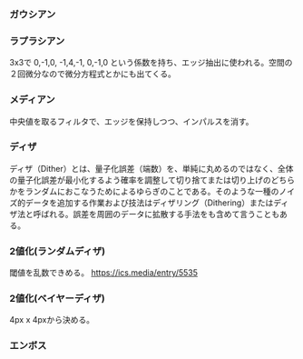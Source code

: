
### ガウシアン

### ラプラシアン
3x3で 0,-1,0, -1,4,-1, 0,-1,0 という係数を持ち、エッジ抽出に使われる。空間の２回微分なので微分方程式とかにも出てくる。

### メディアン
中央値を取るフィルタで、エッジを保持しつつ、インパルスを消す。

### ディザ
ディザ（Dither）とは、量子化誤差（端数）を、単純に丸めるのではなく、全体の量子化誤差が最小化するよう確率を調整して切り捨てまたは切り上げのどちらかをランダムにおこなうためによるゆらぎのことである。そのような一種のノイズ的データを追加する作業および技法はディザリング（Dithering）またはディザ法と呼ばれる。誤差を周囲のデータに拡散する手法をも含めて言うこともある。

### 2値化(ランダムディザ)
閾値を乱数できめる。
https://ics.media/entry/5535

### 2値化(ベイヤーディザ)
4px x 4pxから決める。

### エンボス
